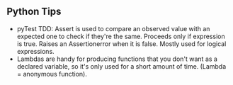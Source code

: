 Python Tips
--------------
- pyTest TDD: Assert is used to compare an observed value with an expected one to check if they're the same. Proceeds only if expression is true. Raises an Assertionerror when it is false. Mostly used for logical expressions.
- Lambdas are handy for producing functions that you don't want as a declared variable, so it's only used for a short amount of time. (Lambda = anonymous function).